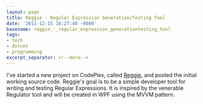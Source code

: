 ```yaml
---
layout: page
title: Reggie - Regular Expression Generation/Testing Tool
date: '2011-12-15 16:27:40 -0600'
basename: reggie_-_regular_expression_generationtesting_tool
tags:
- tech
- dotnet
- programming
excerpt_separator: <!--more-->
---
```


I've started a new project on CodePlex, called <a
href="http://reggie.codeplex.com/">Reggie</a>, and posted the initial working
source code. Reggie's goal is to be a simple developer tool for writing and
testing Regular Expressions. It is inspired by the venerable Regulator tool and
will be created in WPF using the MVVM pattern. 
